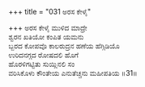 +++
title = "031 ಅರಸ ಕೇಳೈ"

+++
ಅರಸ ಕೇಳೈ ಮುಳಿದ ಮಾದ್ರೇ  
ಶ್ವರನ ಖತಿಯೋ ಕಂಪಿತ ಯಮನು  
ಬ್ಬರದ ಕೋಪವೊ ಕಾಲರುದ್ರನ ಹಣೆಯ ಹೆಗ್ಗಿಡಿಯೊ  
ಉರಿದನಗ್ಗದ ರೋಷದಲಿ ಹೊಗೆ  
ಹೊರಳಿಗಟ್ಟಿತು ಸುಯ್ಲಿನಲಿ ಸಂ  
ವರಿಸಿಕೊಳು ಕೌಂತೇಯ ಎನುತೆಚ್ಚನು ಮಹೀಪತಿಯ      ॥31॥